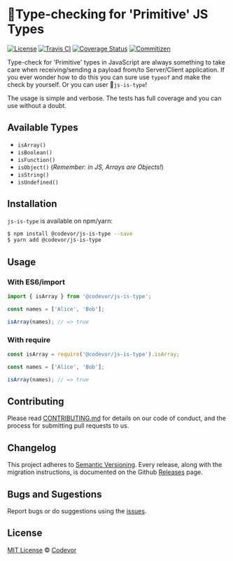 # 🎯Type-checking for 'Primitive' JS Types

[![License][license-badge]][license-url] [![Travis CI][travis-badge]][travis-url] [![Coverage Status][coverage-badge]][coverage-url] [![Commitizen][commitizen-badge]][commitizen-url]

Type-check for 'Primitive' types in JavaScript are always something to take care when receiving/sending a payload from/to Server/Client application. If you ever wonder how to do this you can sure use `typeof` and make the check by yourself. Or you can user 🎯`js-is-type`!

The usage is simple and verbose. The tests has full coverage and you can use without a doubt.

## Available Types

- `isArray()`
- `isBoolean()`
- `isFunction()`
- `isObject()` (_Remember: in JS, Arrays are Objects!_)
- `isString()`
- `isUndefined()`

## Installation

`js-is-type` is available on npm/yarn:

```bash
$ npm install @codevor/js-is-type --save
$ yarn add @codevor/js-is-type
```

## Usage

### With ES6/import

```js
import { isArray } from '@codevor/js-is-type';

const names = ['Alice', 'Bob'];

isArray(names); // => true
```

### With require

```js
const isArray = require('@codevor/js-is-type').isArray;

const names = ['Alice', 'Bob'];

isArray(names); // => true
```

## Contributing

Please read [CONTRIBUTING.md](CONTRIBUTING.md) for details on our code of conduct, and the process for submitting pull requests to us.

## Changelog

This project adheres to [Semantic Versioning](https://semver.org/). Every release, along with the migration instructions, is documented on the Github [Releases](https://github.com/codevor/js-is-type/releases) page.

## Bugs and Sugestions

Report bugs or do suggestions using the [issues](https://github.com/codevor/js-is-type/issues).

## License

[MIT License](LICENSE) © [Codevor](https://github.com/codevor)

[license-badge]: https://img.shields.io/github/license/codevor/js-is-type.svg
[license-url]: https://opensource.org/licenses/MIT
[coverage-badge]: https://coveralls.io/repos/github/codevor/js-is-type/badge.svg?branch=master
[coverage-url]: https://coveralls.io/github/codevor/js-is-type?branch=master
[travis-badge]: https://travis-ci.org/codevor/js-is-type.svg?branch=master
[travis-url]: https://travis-ci.org/codevor/js-is-type
[commitizen-badge]: https://img.shields.io/badge/commitizen-friendly-brightgreen.svg
[commitizen-url]: http://commitizen.github.io/cz-cli/
